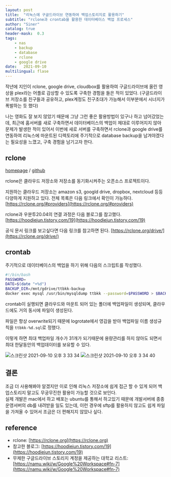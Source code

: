 ```yaml
---
layout: post
title:  "리눅스에 구글드라이브 연동하여 백업스토리지로 활용하기"
subtitle: "rclone과 crontab을 활용한 데이터베이스 백업 프로세스"
author: "Siner"
catalog: true
header-mask:  0.3
tags:
    - nas
    - backup
    - database
    - rclone
    - google drive
date:   2021-09-10
multilingual: flase
---
```


작년에 지인이 rclone, google drive, cloudbox를 활용하여 구글드라이브에 올린 영상을 plex라는 어플로 감상할 수 있도록 구축한 경험을 들은 적이 있었다. (구글드라이브 저장소를 친구들과 공유하고, plex계정도 친구초대가 가능해서 이부분에서 시너지가 폭발하는 듯 했다)

나는 영화도 잘 보지 않았기 때문에 그냥 그런 좋은 활용방법이 있구나 하고 넘어갔었는데, 최근에 홈서버를 새로 구축하면서 데이터베이스의 백업이 제대로 이루어지지 않아 문제가 발생한 적이 있어서 이번에 새로 서버를 구축하면서 rclone과 google drive를 연동하여 리눅스에 마운트된 디렉토리에 주기적으로 database backup을 남겨야겠다는 필요성을 느꼈고, 구축 경험을 남기고자 한다.

## rclone
[homepage](https://rclone.org/) / [github](https://github.com/rclone/rclone)

rclone은 클라우드 저장소와 저장소를 동기화시켜주는 오픈소스 프로젝트이다.

지원하는 클라우드 저장소는 amazon s3, googld drive, dropbox, nextcloud 등등 다양하게 지원하고 있다.
전체 목록은 다음 링크에서 확인이 가능하다.
[https://rclone.org/#providers](https://rclone.org/#providers)

rclone과 우분투20.04의 연결 과정은 다음 블로그를 참고했다.
[https://hoodiejun.tistory.com/19](https://hoodiejun.tistory.com/19)

공식 문서 링크를 보고싶다면 다음 링크를 참고하면 된다.
[https://rclone.org/drive/](https://rclone.org/drive/)

## crontab
주기적으로 데이터베이스의 백업을 하기 위해 다음의 스크립트를 작성했다.

```bash
#!/bin/bash
PASSWORD=
DATE=$(date "+%d")
BACKUP_DIR=/mnt/gdrive/ttbkk-backup
docker exec mysql /usr/bin/mysqldump ttbkk --password=$PASSWORD > $BACKUP_DIR/ttbkk-$DATE.sql
```

crontab이 실행되면 클라우드와 마운트 되어 있는 폴더에 백업파일이 생성되며, 클라우드에도 거의 동시에 파일이 생성된다.

파일은 항상 overwrite되기 때문에 logrotate에서 영감을 받아 백업파일 이름 생성규칙을 `ttbkk-%d.sql`로 정했다.

이렇게 하면 최대 백업파일 개수가 31개가 되기때문에 용량관리를 하지 않아도 되면서 최대 한달동안의 백업데이터를 보유할 수 있다.

![스크린샷 2021-09-10 오후 3 33 34](https://user-images.githubusercontent.com/34048253/132810281-76fc4808-a67f-4169-976f-2a125bfb93d3.png)
![스크린샷 2021-09-10 오후 3 34 40](https://user-images.githubusercontent.com/34048253/132810402-a1d20bd3-0a6d-4211-ab75-d3b73dcb2c23.png)

## 결론
조금 더 사용해봐야 알겠지만 이로 인해 리눅스 저장소에 쉽게 접근 할 수 있게 되어 백업스토리지 말고도 무궁무진한 활용이 가능할 것으로 보인다.<br>
실제 개발은 mac에서 하고 배포는 ubuntu를 통해서 하고있기 때문에 개발서버에 종종 운영서버의 db를 내려받을 일도 있는데, 이런 경우에 sftp를 활용하지 않고도 쉽게 파일을 가져올 수 있어서 조금은 더 편해지지 않았나 싶다.

## reference
- rclone: [https://rclone.org](https://rclone.org)
- 참고한 블로그: [https://hoodiejun.tistory.com/19](https://hoodiejun.tistory.com/19)
- 무제한 구글드라이브 스토리지 계정을 제공하는 대학교 리스트:  [https://namu.wiki/w/Google%20Workspace#fn-7](https://namu.wiki/w/Google%20Workspace#fn-7)
